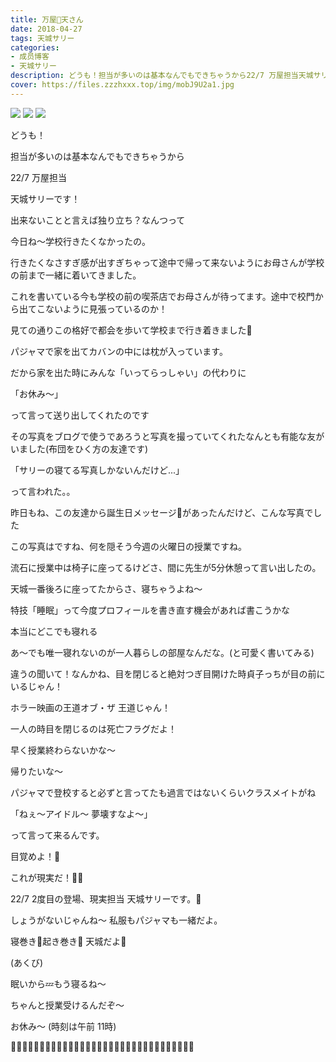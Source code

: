 ```yaml
---
title: 万屋🥚天さん
date: 2018-04-27
tags: 天城サリー
categories: 
- 成员博客
- 天城サリー
description: どうも！担当が多いのは基本なんでもできちゃうから22/7 万屋担当天城サリーです！出来ないことと言えば独り立ち？なんつって今日ね〜学校行きたくなかったの。行きたくなさすぎ感が出すぎちゃって途中で帰って来...
cover: https://files.zzzhxxx.top/img/mobJ9U2a1.jpg 
---
```

![](https://files.zzzhxxx.top/img/mobJ9U2a1.jpg)
![](https://files.zzzhxxx.top/img/mobiyKB5H.jpg)
![](https://files.zzzhxxx.top/img/mobosujBq.jpg)

どうも！




担当が多いのは基本なんでもできちゃうから




22/7 万屋担当




天城サリーです！




出来ないことと言えば独り立ち？なんつって




今日ね〜学校行きたくなかったの。




行きたくなさすぎ感が出すぎちゃって途中で帰って来ないようにお母さんが学校の前まで一緒に着いてきました。



これを書いている今も学校の前の喫茶店でお母さんが待ってます。途中で校門から出てこないように見張っているのか！




見ての通りこの格好で都会を歩いて学校まで行き着きました🏫




パジャマで家を出てカバンの中には枕が入っています。




だから家を出た時にみんな「いってらっしゃい」の代わりに




「お休み〜」




って言って送り出してくれたのです




その写真をブログで使うであろうと写真を撮っていてくれたなんとも有能な友がいました(布団をひく方の友達です)


「サリーの寝てる写真しかないんだけど...」




って言われた。。




昨日もね、この友達から誕生日メッセージ🎂があったんだけど、こんな写真でした




この写真はですね、何を隠そう今週の火曜日の授業ですね。




流石に授業中は椅子に座ってるけどさ、間に先生が5分休憩って言い出したの。




天城一番後ろに座ってたからさ、寝ちゃうよね〜




特技「睡眠」って今度プロフィールを書き直す機会があれば書こうかな




本当にどこでも寝れる




あ〜でも唯一寝れないのが一人暮らしの部屋なんだな。(と可愛く書いてみる)




違うの聞いて！なんかね、目を閉じると絶対つぎ目開けた時貞子っちが目の前にいるじゃん！




ホラー映画の王道オブ・ザ 王道じゃん！




一人の時目を閉じるのは死亡フラグだよ！




早く授業終わらないかな〜




帰りたいな〜




パジャマで登校すると必ずと言ってたも過言ではないくらいクラスメイトがね




「ねぇ〜アイドル〜 夢壊すなよ〜」




って言って来るんです。




目覚めよ！👀




これが現実だ！💪🏻




22/7
2度目の登場、現実担当 天城サリーです。🤗




しょうがないじゃんね〜 私服もパジャマも一緒だよ。




寝巻き👚起き巻き👚 天城だよ👚




(あくび)




眠いから💤もう寝るね〜




ちゃんと授業受けるんだぞ〜




お休み〜 (時刻は午前 11時)




🔪🔪🔪🔪🔪🔪🔪🔪🔪🔪🔪🔪🔪🔪🔪🔪🔪🔪🔪🔪🔪🔪🔪🔪🥚🔪🔪🔪🔪🔪🔪🔪
































